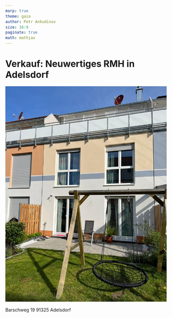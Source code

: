 ```yaml
---
marp: true
theme: gaia
author: Petr Ankudinov
size: 16:9
paginate: true
math: mathjax
---
```


# Verkauf: Neuwertiges RMH in Adelsdorf

![bg left](img/garten-1.JPG)

Barschweg 19
91325 Adelsdorf
